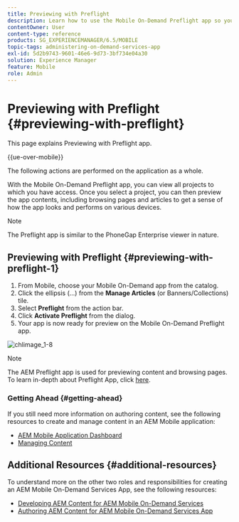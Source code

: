 ```yaml
---
title: Previewing with Preflight
description: Learn how to use the Mobile On-Demand Preflight app so you can view all projects to which you have access.
contentOwner: User
content-type: reference
products: SG_EXPERIENCEMANAGER/6.5/MOBILE
topic-tags: administering-on-demand-services-app
exl-id: 5d2b9743-9601-46e6-9d73-3bf734e04a30
solution: Experience Manager
feature: Mobile
role: Admin
---
```

# Previewing with Preflight {#previewing-with-preflight}

This page explains Previewing with Preflight app.

{{ue-over-mobile}}

The following actions are performed on the application as a whole.

With the Mobile On-Demand Preflight app, you can view all projects to which you have access. Once you select a project, you can then preview the app contents, including browsing pages and articles to get a sense of how the app looks and performs on various devices.

>[!NOTE]
>
>The Preflight app is similar to the PhoneGap Enterprise viewer in nature.

## Previewing with Preflight {#previewing-with-preflight-1}

1. From Mobile, choose your Mobile On-Demand app from the catalog.
1. Click the ellipsis (...) from the **Manage Articles** (or Banners/Collections) tile.
1. Select **Preflight** from the action bar.
1. Click **Activate Preflight** from the dialog.
1. Your app is now ready for preview on the Mobile On-Demand Preflight app.

![chlimage_1-8](assets/chlimage_1-8.gif)

>[!NOTE]
>
>The AEM Preflight app is used for previewing content and browsing pages. To learn in-depth about Preflight App, click [here](https://helpx.adobe.com/digital-publishing-solution/help/aem-mobile-end-of-life-faq.html).
>

### Getting Ahead {#getting-ahead}

If you still need more information on authoring content, see the following resources to create and manage content in an AEM Mobile application:

* [AEM Mobile Application Dashboard](/help/mobile/mobile-apps-ondemand-application-dashboard.md)
* [Managing Content](/help/mobile/mobile-apps-ondemand-manage-content-ondemand.md)

## Additional Resources {#additional-resources}

To understand more on the other two roles and responsibilities for creating an AEM Mobile On-Demand Services App, see the following resources:

* [Developing AEM Content for AEM Mobile On-Demand Services](/help/mobile/aem-mobile-on-demand.md)
* [Authoring AEM Content for AEM Mobile On-Demand Services App](/help/mobile/mobile-apps-ondemand.md)
